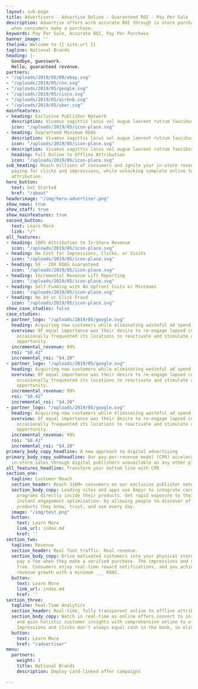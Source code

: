 ```yaml
---
layout: sub-page
title: Advertisers - Advertise Online - Guaranteed ROI - Pay Per Sale
description: Advertise offers with accurate ROI through in store purchases. Pay only
  when consumers make a purchase.
keywords: Pay Per Sale, Accurate ROI, Pay Per Purchase
banner_image: ''
thelink: Welcome to {{ site.url }}
tagline: National Brands
heading: |-
  Goodbye, guesswork.
  Hello, guaranteed revenue.
partners:
- "/uploads/2019/05/09/ebay.svg"
- "/uploads/2019/05/cnn.svg"
- "/uploads/2019/05/google.svg"
- "/uploads/2019/05/cisco.svg"
- "/uploads/2019/05/airbnb.svg"
- "/uploads/2019/05/uber.svg"
mainfeatures:
- heading: Exclusive Publisher Network
  description: Vivamus sagittis lacus vel augue laoreet rutrum faucibus dolor auctor.
  icon: "/uploads/2019/05/icon-place.svg"
- heading: Guaranteed Minimum ROAS
  description: Vivamus sagittis lacus vel augue laoreet rutrum faucibus dolor auctor.
  icon: "/uploads/2019/05/icon-place.svg"
- description: Vivamus sagittis lacus vel augue laoreet rutrum faucibus dolor auctor.
  heading: Full Online to Offline Attribution
  icon: "/uploads/2019/05/icon-place.svg"
sub_heading: Reach millions of consumers and ignite your in-store revenue without
  paying for clicks and impressions, while unlocking complete online to offline sales
  attribution.
hero_button:
  text: Get Started
  href: "/about"
headerimage: "/img/hero-advertiser.png"
show_news: true
show_staff: true
show_mainfeatures: true
second_button:
  text: Learn More
  link: "/"
all_features:
- heading: 100% Attribution to In-Store Revenue
  icon: "/uploads/2019/05/icon-place.svg"
- heading: No Cost for Impressions, Clicks, or Visits
  icon: "/uploads/2019/05/icon-place.svg"
- heading: 5X - 20X ROAS Guaranteed
  icon: "/uploads/2019/05/icon-place.svg"
- heading: Incremental Revenue Lift Reporting
  icon: "/uploads/2019/05/icon-place.svg"
- heading: Self-Funding with No Upfront Costs or Minimums
  icon: "/uploads/2019/05/icon-place.svg"
- heading: No Ad or Click Fraud
  icon: "/uploads/2019/05/icon-place.svg"
show_case_studies: false
case_studies:
- partner_logo: "/uploads/2019/05/google.svg"
  heading: Acquiring new customers while eliminating wasteful ad spend
  overview: Of equal importance was their desire to re-engage lapsed customers who
    occasionally frequented its locations to reactivate and stimulate additional purchase
    opportunity.
  incremental_revenue: 99%
  roi: "$8.42"
  incremental_roi: "$4.20"
- partner_logo: "/uploads/2019/05/google.svg"
  heading: Acquiring new customers while eliminating wasteful ad spend
  overview: Of equal importance was their desire to re-engage lapsed customers who
    occasionally frequented its locations to reactivate and stimulate additional purchase
    opportunity.
  incremental_revenue: 99%
  roi: "$8.42"
  incremental_roi: "$4.20"
- partner_logo: "/uploads/2019/05/google.svg"
  heading: Acquiring new customers while eliminating wasteful ad spend
  overview: Of equal importance was their desire to re-engage lapsed customers who
    occasionally frequented its locations to reactivate and stimulate additional purchase
    opportunity.
  incremental_revenue: 99%
  roi: "$8.42"
  incremental_roi: "$4.20"
primary_body_copy_headline: A new approach to digital advertising
primary_body_copy_subheadline: Our pay-per-revenue model (CPR) accelerates and tracks
  in-store sales through digital publishers unavailable on any other platform.
all_features_headline: Transform your bottom line with CPR
section_one:
  tagline: Customer Reach
  section_header: Reach 316M+ consumers on our exclusive publisher network
  section_body_copy: Leading sites and apps use Empyr to integrate card-linked offer
    programs directly inside their products. Get rapid exposure to their members and
    instant engagement optimization– by allowing people to discover offers through
    products they know, trust, and use every day.
  image: "/img/test.png"
  button:
    text: Learn More
    link_url: index.md
    href: ''
section_two:
  tagline: Revenue
  section_header: Real foot traffic. Real revenue.
  section_body_copy: Drive motivated customers into your physical stores and only
    pay a fee when they make a verified purchase. The impressions and clicks? 100%
    free. Consumers enjoy real-time reward notifications, and you achieve guaranteed
    revenue growth with a minimum ___ ROAS.
  button:
    text: Learn More
    link_url: index.md
    href: ''
section_three:
  tagline: Real-Time Analytics
  section_header: Real-time, fully transparent online to offline attribution
  section_body_copy: Watch in real-time as online offers convert to in-store sales
    and gain holistic customer insights with comprehensive online to offline analytics.
    Impressions and clicks don’t always equal cash in the bank, so eliminate the guesswork.
  button:
    text: Learn More
    href: "/advertiser"
menu:
  partners:
    weight: 1
    title: National Brands
    description: Deploy card-linked offer campaigns

---
```

